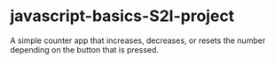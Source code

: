 # javascript-basics-S2I-project

A simple counter app that increases, decreases, or resets the number depending on the button that is pressed. 
